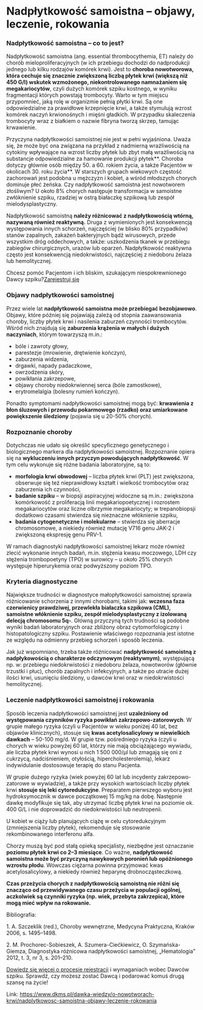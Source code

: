 # Nadpłytkowość samoistna – objawy, leczenie, rokowania

### Nadpłytkowość samoistna – co to jest?


Nadpłytkowość samoistna (ang. essential thrombocythemia, ET) należy do chorób mieloproliferacyjnych (w ich przebiegu dochodzi do nadprodukcji jednego lub kilku rodzajów komórek krwi). Jest to **choroba nowotworowa, która cechuje się znacznie zwiększoną liczbą płytek krwi (większą niż 450 G/l) wskutek wzmożonego, niekontrolowanego namnażaniem się megakariocytów**, czyli dużych komórek szpiku kostnego, w wyniku fragmentacji których powstają trombocyty. Warto w tym miejscu przypomnieć, jaką rolę w organizmie pełnią płytki krwi. Są one odpowiedzialne za prawidłowe krzepnięcie krwi, a także stymulują wzrost komórek naczyń krwionośnych i mięśni gładkich. W przypadku skaleczenia trombocyty wraz z białkiem o nazwie fibryna tworzą skrzep, tamując krwawienie.


Przyczyna nadpłytkowości samoistnej nie jest w pełni wyjaśniona. Uważa się, że może być ona związana na przykład z nadmierną wrażliwością na cytokiny wpływające na wzrost liczby płytek lub zbyt małą wrażliwością na substancje odpowiedzialne za hamowanie produkcji płytek**. Choroba dotyczy głównie osób między 50\. a 60\. rokiem życia, a także Pacjentów w okolicach 30\. roku życia**. W starszych grupach wiekowych częstość zachorowań jest podobna u mężczyzn i kobiet, a wśród młodszych chorych dominuje płeć żeńska. Czy nadpłytkowość samoistna jest nowotworem złośliwym? U około 8% chorych następuje transformacja w samoistne zwłóknienie szpiku, rzadziej w ostrą białaczkę szpikową lub zespół mielodysplastyczny.


Nadpłytkowość samoistną **należy różnicować z nadpłytkowością wtórną, nazywaną również reaktywną.** Druga z wymienionych jest konsekwencją występowania innych schorzeń, najczęściej (w blisko 80% przypadków) stanów zapalnych, zakażeń bakteryjnych bądź wirusowych, przede wszystkim dróg oddechowych, a także: uszkodzenia tkanek w przebiegu zabiegów chirurgicznych, urazów lub oparzeń. Nadpłytkowość reaktywna często jest konsekwencją niedokrwistości, najczęściej z niedoboru żelaza lub hemolitycznej.


Chcesz pomóc Pacjentom i ich bliskim, szukającym niespokrewnionego Dawcy szpiku?[Zarejestruj się](/zarejestruj-sie-teraz "Zarejestruj sie teraz")
### Objawy nadpłytkowości samoistnej


Przez wiele lat **nadpłytkowość samoistna może przebiegać bezobjawowo**. Objawy, które później się pojawiają zależą od stopnia zaawansowania choroby, liczby płytek krwi i nasilenia zaburzeń czynności trombocytów. Wśród nich znajdują się **zaburzenia krążenia w małych i dużych naczyniach**, którym towarzyszą m.in.:


* bóle i zawroty głowy,
* parestezje (mrowienie, drętwienie kończyn),
* zaburzenia widzenia,
* drgawki, napady padaczkowe,
* owrzodzenia skóry,
* powikłania zakrzepowe,
* objawy choroby niedokrwiennej serca (bóle zamostkowe),
* erytromelalgia (bolesny rumień kończyn).


Ponadto symptomami nadpłytkowości samoistnej mogą być: **krwawienia z błon śluzowych i przewodu pokarmowego (rzadko) oraz umiarkowane powiększenie śledziony** (pojawia się u 20\-50% chorych).


### Rozpoznanie choroby


Dotychczas nie udało się określić specyficznego genetycznego i biologicznego markera dla nadpłytkowości samoistnej. Rozpoznanie opiera się na **wykluczeniu innych przyczyn powodujących nadpłytkowość**. W tym celu wykonuje się różne badania laboratoryjne, są to:


* **morfologia krwi obwodowej** – liczba płytek krwi (PLT) jest zwiększona, obserwuje się też nieprawidłowy kształt i wielkość trombocytów oraz zaburzenia ich czynności,
* **badanie szpiku** – w biopsji aspiracyjnej widoczne są m.in.: zwiększona komórkowość z proliferacją linii megakariopoetycznej i rozrostem megakariocytów oraz liczne olbrzymie megakariocyty; w trepanobiopsji dodatkowo czasami stwierdza się nieznaczne włóknienie szpiku,
* **badania cytogenetyczne i molekularne** – stwierdza się aberracje chromosomowe, a niekiedy również mutację V716 genu JAK\-2 i zwiększoną ekspresję genu PRV\-1\.


W ramach diagnostyki nadpłytkowości samoistnej lekarz może również zlecić wykonanie innych badań, m.in. stężenia kwasu moczowego, LDH czy stężenia trombopoetyny (TPO) w surowicy – u około 25% chorych występuje hiperurykemia oraz podwyższony poziom TPO.


### Kryteria diagnostyczne


Największe trudności w diagnostyce małopłytkowości samoistnej sprawia różnicowanie schorzenia z innymi chorobami, takimi jak: **wczesna faza czerwienicy prawdziwej, przewlekła białaczka szpikowa (CML), samoistne włóknienie szpiku, zespół mielodysplastyczny z izolowaną delecją chromosomu 5q\-**. Główną przyczyną tych trudności są podobne wyniki badań laboratoryjnych oraz zbliżony obraz cytomorfologiczny i histopatologiczny szpiku. Postawienie właściwego rozpoznania jest istotne ze względu na odmienny przebieg schorzeń i sposób leczenia.


Jak już wspomniano, trzeba także różnicować **nadpłytkowość samoistną z nadpłykowością o charakterze odczynowym (reaktywnym)**, występującą np. w: przebiegu niedokrwistości z niedoboru żelaza, nowotworów (głównie trzustki i płuc), chorób zapalnych i infekcyjnych, a także po utracie dużej ilości krwi, usunięciu śledziony, u dawców krwi oraz w niedokrwistości hemolitycznej.


### Leczenie nadpłytkowości samoistnej i rokowania


Sposób leczenia nadpłytkowości samoistnej jest **uzależniony od występowania czynników ryzyka powikłań zakrzepowo\-zatorowych**. W grupie małego ryzyka (czyli u Pacjentów w wieku poniżej 40 lat, bez objawów klinicznych), stosuje się **kwas acetylosalicylowy w niewielkich dawkach** – 50\-100 mg/d. W grupie tzw. pośredniego ryzyka (czyli u chorych w wieku powyżej 60 lat, którzy nie mają obciążającego wywiadu, ale liczba płytek krwi wynosi u nich 1 500 000/μl lub zmagają się oni z cukrzycą, nadciśnieniem, otyłością, hipercholesterolemią), lekarz indywidulanie dostosowuje terapię do stanu Pacjenta.


W grupie dużego ryzyka (wiek powyżej 60 lat lub incydenty zakrzepowo\-zatorowe w wywiadzie), a także przy wysokich wartościach liczby płytek krwi **stosuje się leki cytoredukcyjne**. Preparatem pierwszego wyboru jest hydroksymocznik w dawce początkowej 15 mg/kg na dobę. Następnie dawkę modyfikuje się tak, aby utrzymać liczbę płytek krwi na poziomie ok. 400 G/L i nie doprowadzić do niedokrwistości lub neutropenii.


U kobiet w ciąży lub planujących ciążę w celu cytoredukcyjnym (zmniejszenia liczby płytek), rekomenduje się stosowanie rekombinowanego interferonu alfa.


Chorzy muszą być pod stałą opieką specjalisty, niezbędne jest oznaczanie **poziomu płytek krwi co 2–3 miesiące**. Co ważne, **nadpłytkowość samoistna może być przyczyną nawykowych poronień lub opóźnionego wzrostu płodu**. Wówczas ciężarna powinna przyjmować kwas acetylosalicylowy, a niekiedy również heparynę drobnocząsteczkową.


**Czas przeżycia chorych z nadpłytkowością samoistną nie różni się znacząco od przewidywanego czasu przeżycia w populacji ogólnej, aczkolwiek są czynniki ryzyka (np. wiek, przebyta zakrzepica), które mogą mieć wpływ na rokowanie.**


Bibliografia:


1\. A. Szczeklik (red.), Choroby wewnętrzne, Medycyna Praktyczna, Kraków 2006, s. 1495–1498\.


2\. M. Prochorec\-Sobieszek, A. Szumera\-Ciećkiewicz, O. Szymańska\-Giemza, Diagnostyka różnicowa nadpłytkowości samoistnej, „Hematologia” 2012, t. 3, nr 3, s. 201–210\.


[Dowiedz się więcej o procesie rejestracji](https://www.dkms.pl/dawka-wiedzy/o-rejestracji) i wymaganiach wobec Dawców szpiku. Sprawdź, czy możesz zostać Dawcą i podarować komuś drugą szansę na życie!



Link: https://www.dkms.pl/dawka-wiedzy/o-nowotworach-krwi/nadplytkowosc-samoistna-objawy-leczenie-rokowania
